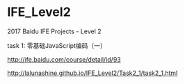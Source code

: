# IFE_Level2
2017 Baidu IFE Projects - Level 2

task 1: 零基础JavaScript编码（一）

http://ife.baidu.com/course/detail/id/93

http://lalunashine.github.io/IFE_Level2/Task2_1/task2_1.html
